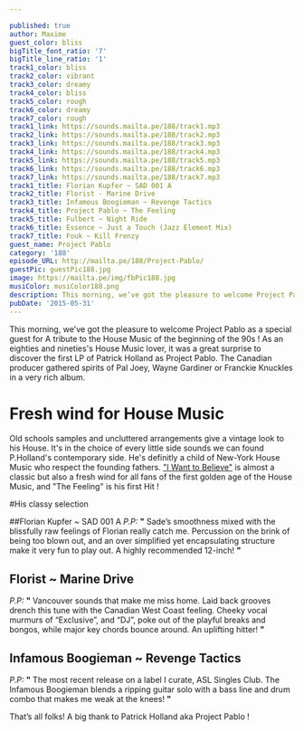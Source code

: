 ```yaml
---

published: true
author: Maxime
guest_color: bliss
bigTitle_font_ratio: '7'
bigTitle_line_ratio: '1'
track1_color: bliss
track2_color: vibrant
track3_color: dreamy
track4_color: bliss
track5_color: rough
track6_color: dreamy
track7_color: rough
track1_link: https://sounds.mailta.pe/188/track1.mp3
track2_link: https://sounds.mailta.pe/188/track2.mp3
track3_link: https://sounds.mailta.pe/188/track3.mp3
track4_link: https://sounds.mailta.pe/188/track4.mp3
track5_link: https://sounds.mailta.pe/188/track5.mp3
track6_link: https://sounds.mailta.pe/188/track6.mp3
track7_link: https://sounds.mailta.pe/188/track7.mp3
track1_title: Florian Kupfer ~ SAD 001 A
track2_title: Florist - Marine Drive
track3_title: Infamous Boogieman ~ Revenge Tactics
track4_title: Project Pablo ~ The Feeling
track5_title: Fulbert ~ Night Ride
track6_title: Essence ~ Just a Touch (Jazz Element Mix)
track7_title: Fouk ~ Kill Frenzy
guest_name: Project Pablo
category: '188'
episode_URL: http://mailta.pe/188/Project-Pablo/
guestPic: guestPic188.jpg
image: https://mailta.pe/img/fbPic188.jpg
musiColor: musiColor188.png
description: This morning, we’ve got the pleasure to welcome Project Pablo as a special guest for A tribute to the House Music of the beginning of the 90s ! As an eighties and nineties’s House Music lover, it was a great surprise to discover the first LP of Patrick Holland as Project Pablo. The Canadian producer gathered spirits of Pal Joey, Wayne Gardiner or Franckie Knuckles in a very rich album.
pubDate: '2015-05-31'
---
```






This morning, we've got the pleasure to welcome Project Pablo as a special guest for A tribute to the House Music of the beginning of the 90s ! As an eighties and nineties's House Music lover, it was a great surprise to discover the first LP of Patrick Holland as Project Pablo. The Canadian producer gathered spirits of Pal Joey, Wayne Gardiner or Franckie Knuckles in a very rich album. 

# Fresh wind for House Music

Old schools samples and uncluttered arrangements give a vintage look to his House. It's in the choice of every little side sounds we can found P.Holland's contemporary side. He's definitly a child of New-York House Music who respect the founding fathers. ["I Want to Believe"](https://soundcloud.com/projectpablo/sets/i-want-to-believe) is almost a classic but also a fresh wind for all fans of the first golden age of the House Music, and "The Feeling" is his first Hit ! 
 
#His classy selection

##Florian Kupfer ~ SAD 001 A
_P.P:_ **"** Sade’s smoothness mixed with the blissfully raw feelings of Florian really catch me. Percussion on the brink of being too blown out, and an over simplified yet encapsulating structure make it very fun to play out. A highly recommended 12-inch!  **"** 
 
## Florist ~ Marine Drive
_P.P:_ **"** Vancouver sounds that make me miss home. Laid back grooves drench this tune with the Canadian West Coast feeling. Cheeky vocal murmurs of “Exclusive”, and “DJ”, poke out of the playful breaks and bongos, while major key chords bounce around. An uplifting hitter! **"** 
 
## Infamous Boogieman ~ Revenge Tactics
_P.P:_ **"** The most recent release on a label I curate, ASL Singles Club. The Infamous Boogieman blends a ripping guitar solo with a bass line and drum combo that makes me weak at the knees!  **"** 
 

That’s all folks! A big thank to Patrick Holland aka Project Pablo ! 

